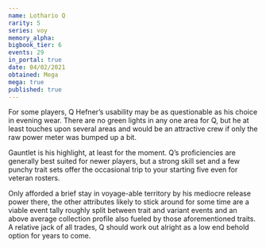 ```yaml
---
name: Lothario Q
rarity: 5
series: voy
memory_alpha:
bigbook_tier: 6
events: 29
in_portal: true
date: 04/02/2021
obtained: Mega
mega: true
published: true
---
```


For some players, Q Hefner’s usability may be as questionable as his choice in evening wear. There are no green lights in any one area for Q, but he at least touches upon several areas and would be an attractive crew if only the raw power meter was bumped up a bit.

Gauntlet is his highlight, at least for the moment. Q’s proficiencies are generally best suited for newer players, but a strong skill set and a few punchy trait sets offer the occasional trip to your starting five even for veteran rosters.

Only afforded a brief stay in voyage-able territory by his mediocre release power there, the other attributes likely to stick around for some time are a viable event tally roughly split between trait and variant events and an above average collection profile also fueled by those aforementioned traits. A relative jack of all trades, Q should work out alright as a low end behold option for years to come.
